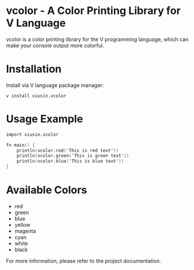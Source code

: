 # vcolor - A Color Printing Library for V Language
vcolor is a color printing library for the V programming language, which can make your console output more colorful.

# Installation
Install via V language package manager:

```
v install xiusin.vcolor
```

# Usage Example

```v
import xiusin.vcolor

fn main() {
    println(vcolor.red('This is red text'))
    println(vcolor.green('This is green text'))
    println(vcolor.blue('This is blue text'))
}
```
# Available Colors
- red
- green
- blue
- yellow
- magenta
- cyan
- white
- black

For more information, please refer to the project documentation.
